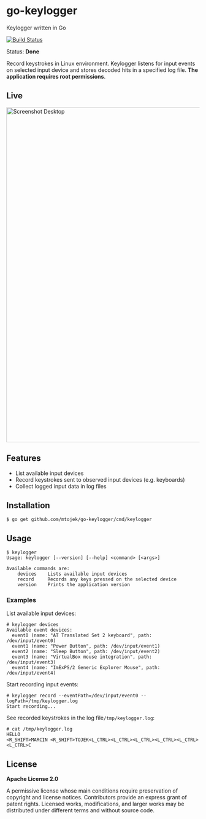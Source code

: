 # go-keylogger
Keylogger written in Go

[![Build Status](https://travis-ci.org/mtojek/go-keylogger.svg?branch=master)](https://travis-ci.org/mtojek/go-keylogger)

Status: **Done**

Record keystrokes in Linux environment. Keylogger listens for input events on selected input device and stores decoded hits in a specified log file. **The application requires root permissions**.

## Live

<img src="https://github.com/mtojek/go-keylogger/blob/master/screenshot-1.png" alt="Screenshot Desktop" width="872px" />

## Features

* List available input devices
* Record keystrokes sent to observed input devices (e.g. keyboards)
* Collect logged input data in log files

## Installation

~~~
$ go get github.com/mtojek/go-keylogger/cmd/keylogger
~~~

## Usage

~~~
$ keylogger 
Usage: keylogger [--version] [--help] <command> [<args>]

Available commands are:
    devices    Lists available input devices
    record     Records any keys pressed on the selected device
    version    Prints the application version
~~~

### Examples

List available input devices:

~~~
# keylogger devices
Available event devices:
  event0 (name: "AT Translated Set 2 keyboard", path: /dev/input/event0)
  event1 (name: "Power Button", path: /dev/input/event1)
  event2 (name: "Sleep Button", path: /dev/input/event2)
  event3 (name: "VirtualBox mouse integration", path: /dev/input/event3)
  event4 (name: "ImExPS/2 Generic Explorer Mouse", path: /dev/input/event4)
~~~

Start recording input events:

~~~
# keylogger record --eventPath=/dev/input/event0 --logPath=/tmp/keylogger.log
Start recording...
~~~

See recorded keystrokes in the log file```/tmp/keylogger.log```:

~~~
# cat /tmp/keylogger.log 
HELLO
<R_SHIFT>MARCIN <R_SHIFT>TOJEK<L_CTRL><L_CTRL><L_CTRL><L_CTRL><L_CTRL><L_CTRL>C
~~~

## License

**Apache License 2.0**

A permissive license whose main conditions require preservation of copyright and license notices. Contributors provide an express grant of patent rights. Licensed works, modifications, and larger works may be distributed under different terms and without source code.
